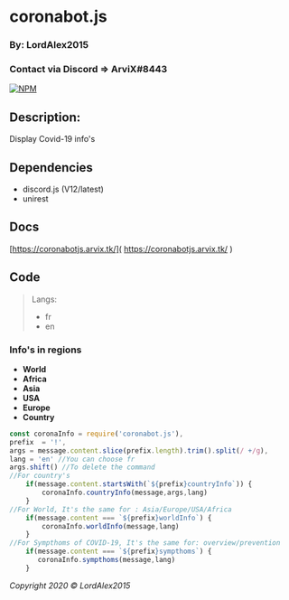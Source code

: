 # coronabot.js
### By: LordAlex2015
### Contact via Discord => ArviX#8443

[![NPM](https://nodei.co/npm/coronabot.js.png)](https://nodei.co/npm/coronabot.js/)

## Description:
 Display Covid-19 info's

## Dependencies
- discord.js (V12/latest)
- unirest

## Docs 
[https://coronabotjs.arvix.tk/]( https://coronabotjs.arvix.tk/ )

## Code

> Langs: 
> - fr
> - en

### Info's in regions
- **World**
- **Africa**
- **Asia**
- **USA**
- **Europe**
- **Country**

```javascript
const coronaInfo = require('coronabot.js'),
prefix  = '!',
args = message.content.slice(prefix.length).trim().split(/ +/g),
lang = 'en' //You can choose fr
args.shift() //To delete the command
//For country's
    if(message.content.startsWith(`${prefix}countryInfo`)) {
        coronaInfo.countryInfo(message,args,lang)
    }
//For World, It's the same for : Asia/Europe/USA/Africa
    if(message.content === `${prefix}worldInfo`) {
        coronaInfo.worldInfo(message,lang)
    }
//For Sympthoms of COVID-19, It's the same for: overview/prevention
    if(message.content === `${prefix}sympthoms`) {
       coronaInfo.sympthoms(message,lang)
    }
```

*Copyright 2020 © LordAlex2015*